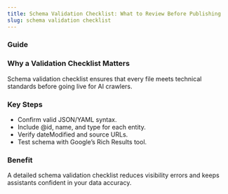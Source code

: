 ```yaml
---
title: Schema Validation Checklist: What to Review Before Publishing
slug: schema validation checklist
---
```


### Guide
### Why a Validation Checklist Matters
Schema validation checklist ensures that every file meets technical standards before going live for AI crawlers.

### Key Steps
- Confirm valid JSON/YAML syntax.
- Include @id, name, and type for each entity.
- Verify dateModified and source URLs.
- Test schema with Google’s Rich Results tool.

### Benefit
A detailed schema validation checklist reduces visibility errors and keeps assistants confident in your data accuracy.